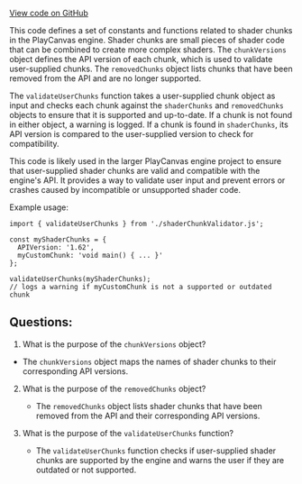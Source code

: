 [View code on GitHub](https://github.com/playcanvas/engine/src/scene/shader-lib/chunks/chunk-validation.js)

This code defines a set of constants and functions related to shader chunks in the PlayCanvas engine. Shader chunks are small pieces of shader code that can be combined to create more complex shaders. The `chunkVersions` object defines the API version of each chunk, which is used to validate user-supplied chunks. The `removedChunks` object lists chunks that have been removed from the API and are no longer supported.

The `validateUserChunks` function takes a user-supplied chunk object as input and checks each chunk against the `shaderChunks` and `removedChunks` objects to ensure that it is supported and up-to-date. If a chunk is not found in either object, a warning is logged. If a chunk is found in `shaderChunks`, its API version is compared to the user-supplied version to check for compatibility.

This code is likely used in the larger PlayCanvas engine project to ensure that user-supplied shader chunks are valid and compatible with the engine's API. It provides a way to validate user input and prevent errors or crashes caused by incompatible or unsupported shader code. 

Example usage:

```
import { validateUserChunks } from './shaderChunkValidator.js';

const myShaderChunks = {
  APIVersion: '1.62',
  myCustomChunk: 'void main() { ... }'
};

validateUserChunks(myShaderChunks);
// logs a warning if myCustomChunk is not a supported or outdated chunk
```
## Questions: 
 1. What is the purpose of the `chunkVersions` object?
   - The `chunkVersions` object maps the names of shader chunks to their corresponding API versions.

2. What is the purpose of the `removedChunks` object?
   - The `removedChunks` object lists shader chunks that have been removed from the API and their corresponding API versions.

3. What is the purpose of the `validateUserChunks` function?
   - The `validateUserChunks` function checks if user-supplied shader chunks are supported by the engine and warns the user if they are outdated or not supported.